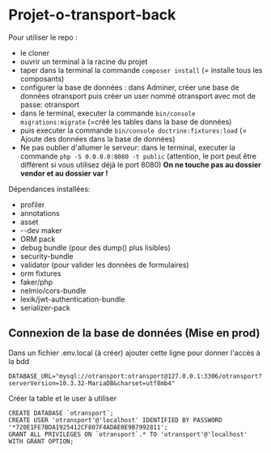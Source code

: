 # Projet-o-transport-back

Pour utiliser le repo :
 - le cloner
 - ouvrir un terminal à la racine du projet
 - taper dans la terminal la commande ``composer install`` (= installe tous les composants)
 - configurer la base de données : dans Adminer, créer une base de données otransport puis créer un user nommé otransport avec mot de passe: otransport
 - dans le terminal, executer la commande ``bin/console migrations:migrate`` (=créé les tables dans la base de données)
 - puis executer la commande ``bin/console doctrine:fixtures:load`` (= Ajoute des données dans la base de données)
 - Ne pas oublier d'allumer le serveur: dans le terminal, executer la commande ``php -S 0.0.0.0:8080 -t public`` (attention, le port peut être différent si vous utilisez déjà le port 8080)
**On ne touche pas au dossier vendor et au dossier var !**



Dépendances installées:
- profiler
- annotations
- asset
- --dev maker
- ORM pack
- debug bundle (pour des dump() plus lisibles)
- security-bundle
- validator (pour valider les données de formulaires)
- orm fixtures
- faker/php
- nelmio/cors-bundle
- lexik/jwt-authentication-bundle
- serializer-pack


## Connexion de la base de données (Mise en prod)

Dans un fichier .env.local (à créer) ajouter cette ligne pour donner l'accès à la bdd

```
DATABASE_URL="mysql://otransport:otransport@127.0.0.1:3306/otransport?serverVersion=10.3.32-MariaDB&charset=utf8mb4"
```

Créer la table et le user à utiliser
```
CREATE DATABASE `otransport`;
CREATE USER 'otransport'@'localhost' IDENTIFIED BY PASSWORD '*720E1FE7BDA1925412CF807F4ADAE0E9B7992811';
GRANT ALL PRIVILEGES ON `otransport`.* TO 'otransport'@'localhost' WITH GRANT OPTION;
```
